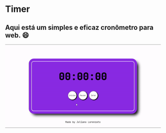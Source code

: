 # Timer

## Aqui está um simples e eficaz cronômetro para web. :smile:

<img src="resources/demonstration.gif" alt="demonstração">
